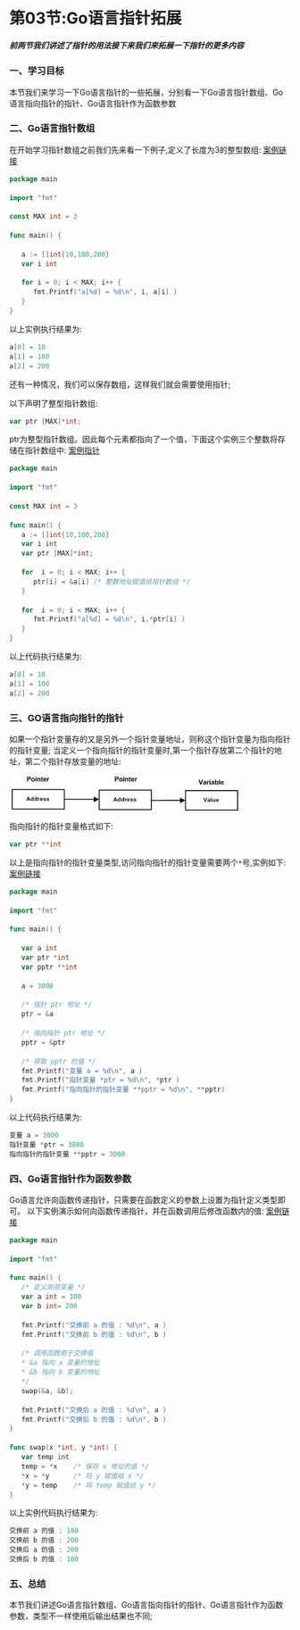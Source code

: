 # 第03节:Go语言指针拓展

##### 前两节我们讲述了指针的用法接下来我们来拓展一下指针的更多内容

### 一、学习目标

本节我们来学习一下Go语言指针的一些拓展，分别看一下Go语言指针数组、Go语言指向指针的指针、Go语言指针作为函数参数

### 二、Go语言指针数组

在开始学习指针数组之前我们先来看一下例子,定义了长度为3的整型数组:
[案例链接](https://github.com/Yan-Yan0129/Go-example/blob/master/%E7%AC%AC03%E7%AB%A0%EF%BC%9AGo%E8%AF%AD%E8%A8%80%E6%8C%87%E9%92%88/%E7%AC%AC03%E8%8A%82%EF%BC%9AGo%E8%AF%AD%E8%A8%80%E6%8C%87%E9%92%88%E6%8B%93%E5%B1%95/demo01.md)
```go
package main

import "fmt"

const MAX int = 3

func main() {

   a := []int{10,100,200}
   var i int

   for i = 0; i < MAX; i++ {
      fmt.Printf("a[%d] = %d\n", i, a[i] )
   }
}
```

以上实例执行结果为:

```go
a[0] = 10
a[1] = 100
a[2] = 200
```

还有一种情况，我们可以保存数组，这样我们就会需要使用指针;

以下声明了整型指针数组:

```go
var ptr [MAX]*int;
```

ptr为整型指针数组。因此每个元素都指向了一个值，下面这个实例三个整数将存储在指针数组中:
[案例指针](https://github.com/Yan-Yan0129/Go-example/blob/master/%E7%AC%AC03%E7%AB%A0%EF%BC%9AGo%E8%AF%AD%E8%A8%80%E6%8C%87%E9%92%88/%E7%AC%AC03%E8%8A%82%EF%BC%9AGo%E8%AF%AD%E8%A8%80%E6%8C%87%E9%92%88%E6%8B%93%E5%B1%95/demo02.md)

```go
package main

import "fmt"

const MAX int = 3

func main() {
   a := []int{10,100,200}
   var i int
   var ptr [MAX]*int;

   for  i = 0; i < MAX; i++ {
      ptr[i] = &a[i] /* 整数地址赋值给指针数组 */
   }

   for  i = 0; i < MAX; i++ {
      fmt.Printf("a[%d] = %d\n", i,*ptr[i] )
   }
}
```

以上代码执行结果为:

```go
a[0] = 10
a[1] = 100
a[2] = 200
```

### 三、GO语言指向指针的指针

如果一个指针变量存的又是另外一个指针变量地址，则称这个指针变量为指向指针的指针变量;
当定义一个指向指针的指针变量时,第一个指针存放第二个指针的地址，第二个指针存放变量的地址:

![iamge](../images/0301_polnter.png)

指向指针的指针变量格式如下:

```go
var ptr **int
```

以上是指向指针的指针变量类型,访问指向指针的指针变量需要两个`*`号,实例如下:
[案例链接](https://github.com/Yan-Yan0129/Go-example/blob/master/%E7%AC%AC03%E7%AB%A0%EF%BC%9AGo%E8%AF%AD%E8%A8%80%E6%8C%87%E9%92%88/%E7%AC%AC03%E8%8A%82%EF%BC%9AGo%E8%AF%AD%E8%A8%80%E6%8C%87%E9%92%88%E6%8B%93%E5%B1%95/demo03.md)
```go
package main

import "fmt"

func main() {

   var a int
   var ptr *int
   var pptr **int

   a = 3000

   /* 指针 ptr 地址 */
   ptr = &a

   /* 指向指针 ptr 地址 */
   pptr = &ptr

   /* 获取 pptr 的值 */
   fmt.Printf("变量 a = %d\n", a )
   fmt.Printf("指针变量 *ptr = %d\n", *ptr )
   fmt.Printf("指向指针的指针变量 **pptr = %d\n", **pptr)
}
```

以上代码执行结果为:

```go
变量 a = 3000
指针变量 *ptr = 3000
指向指针的指针变量 **pptr = 3000
```

### 四、Go语言指针作为函数参数

Go语言允许向函数传递指针，只需要在函数定义的参数上设置为指针定义类型即可。
以下实例演示如何向函数传递指针，并在函数调用后修改函数内的值:
[案例链接](https://github.com/Yan-Yan0129/Go-example/blob/master/%E7%AC%AC03%E7%AB%A0%EF%BC%9AGo%E8%AF%AD%E8%A8%80%E6%8C%87%E9%92%88/%E7%AC%AC03%E8%8A%82%EF%BC%9AGo%E8%AF%AD%E8%A8%80%E6%8C%87%E9%92%88%E6%8B%93%E5%B1%95/demo04.md)
```go
package main

import "fmt"

func main() {
   /* 定义局部变量 */
   var a int = 100
   var b int= 200

   fmt.Printf("交换前 a 的值 : %d\n", a )
   fmt.Printf("交换前 b 的值 : %d\n", b )

   /* 调用函数用于交换值
   * &a 指向 a 变量的地址
   * &b 指向 b 变量的地址
   */
   swap(&a, &b);

   fmt.Printf("交换后 a 的值 : %d\n", a )
   fmt.Printf("交换后 b 的值 : %d\n", b )
}

func swap(x *int, y *int) {
   var temp int
   temp = *x    /* 保存 x 地址的值 */
   *x = *y      /* 将 y 赋值给 x */
   *y = temp    /* 将 temp 赋值给 y */
}
```

以上实例代码执行结果为:

```go
交换前 a 的值 : 100
交换前 b 的值 : 200
交换后 a 的值 : 200
交换后 b 的值 : 100
```

### 五、总结

本节我们讲述Go语言指针数组、Go语言指向指针的指针、Go语言指针作为函数参数，类型不一样使用后输出结果也不同;